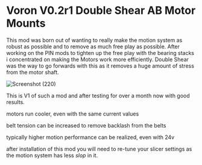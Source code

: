# Voron V0.2r1 Double Shear AB Motor Mounts

This mod was born out of wanting to really make the motion system as robust as possible and to remove as much free play as possible.
After working on the PIN mods to tighten up the free play with the bearing stacks i concentrated on making the Motors work more efficiently.
Double Shear was the way to go forwards with this as it removes a huge amount of stress from the motor shaft.

![Screenshot (220)](https://github.com/Driftrotor/Voron-V0.2r1-Double-Shear-AB-Motor-Mounts/assets/94327757/dea9af0e-69c0-40a9-81de-71509f1199ca)

This is V1 of such a mod and after testing for over a month now with good results.

motors run cooler, even with the same current values

belt tension can be increased to remove backlash from the belts

typically higher motion performance can be realized, even with 24v

after installation of this mod you will need to re-tune your slicer settings as the motion system has less *slop* in it.

